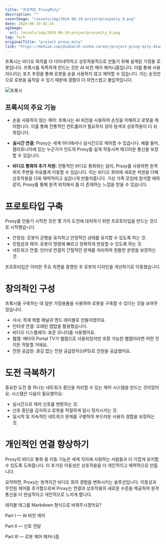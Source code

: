 ```yaml
---
title: "프로젝트 ProxyMity"
description: ""
coverImage: "/assets/img/2024-06-19-projectproxymity_0.png"
date: 2024-06-19 02:24
ogImage: 
  url: /assets/img/2024-06-19-projectproxymity_0.png
tag: Tech
originalTitle: "project proxy.mity"
link: "https://medium.com/@saharsh-sinha-career/project-proxy-mity-81a27ee96969"
---
```



프록시는 비디오 회의를 더 다이내믹하고 상호작용적으로 만들기 위해 설계된 가정용 로봇입니다. 프록시를 독특하게 만드는 것은 AI 비전 제어 메커니즘입니다. 이를 통해 사용자(나!)는 포즈 추정을 통해 로봇을 손을 사용하지 않고 제어할 수 있습니다. 이는 손짓만으로 로봇을 움직일 수 있기 때문에 경험이 더 자연스럽고 몰입적입니다.

![프록시](https://miro.medium.com/v2/resize:fit:586/1*IQupuSWM3MV_m_Xn3BHCnQ.gif)

## 프록시의 주요 기능

- 손을 사용하지 않는 제어: 프록시는 AI 비전을 사용하여 손짓을 이해하고 로봇을 제어합니다. 이를 통해 전통적인 컨트롤러가 필요하지 않아 탐색과 상호작용이 더 쉬워집니다.

<div class="content-ad"></div>

* **실시간 연결:** Proxy는 세계 어디에서나 실시간으로 제어할 수 있습니다. 예를 들어, 캘리포니아에 있는 누군가가 인도의 Proxy를 쉽게 작동시켜 매끄러운 통신을 보장할 수 있습니다.

* **비디오 통화의 추가 차원:** 전통적인 비디오 통화와는 달리, Proxy를 사용하면 원격 위치 주변을 자유롭게 이동할 수 있습니다. 이는 비디오 회의에 새로운 차원을 더해 상호작용을 더욱 매력적이고 실감나게 만들어줍니다. 가상 가족 모임에 참석할 때와 같이, Proxy를 통해 원격 위치에서 좀 더 존재하는 느낌을 받을 수 있습니다.

# 프로토타입 구축

Proxy를 만들기 시작한 것은 몇 가지 도전에 대처하기 위한 프로토타입을 만드는 것으로 시작했습니다.

<div class="content-ad"></div>

- 안정성: 로봇이 균형을 유지하고 안정적인 상태를 유지할 수 있도록 하는 것.
- 민첩성과 제어: 로봇이 명령에 빠르고 정확하게 반응할 수 있도록 하는 것.
- 네트워크 연결: 인터넷 연결의 간헐적인 문제를 처리하여 원활한 운영을 보장하는 것.

프로토타입은 이러한 주요 측면을 증명한 후 로봇의 디자인을 개선하기로 이동했습니다.

# 창의적인 구성

프록시를 구축하는 데 일반 가정용품을 사용하여 로봇을 구축할 수 있다는 것을 보여주었습니다.

<div class="content-ad"></div>

- 샤시: 목재 복합 패널과 엔드 테이블로 만들어졌어요.
- 인터넷 연결: 오래된 랩탑을 활용했습니다.
- 비디오 디스플레이: 표준 모니터를 사용했어요.
- 웹캠: 메타의 Portal TV가 웹캠으로 사용되었지만 호환 가능한 웹캠이라면 어떤 것이든 작동할 거에요.
- 전원 공급원: 끊김 없는 전원 공급장치(UPS)로 전원을 공급했어요.

# 도전 극복하기

중요한 도전 중 하나는 네트워크 중단을 처리할 수 있는 제어 시스템을 만드는 것이었어요. 시스템은 다음이 필요했어요:

- 실시간으로 제어 신호를 변환하는 것.
- 신호 중단을 감지하고 로봇을 적절하게 일시 정지시키는 것.
- 일시적 및 지속적인 네트워크 문제를 구별하여 부드러운 사용자 경험을 보장하는 것.

<div class="content-ad"></div>

# 개인적인 연결 향상하기

Proxy의 비디오 통화 중 이동 기능은 세계 각지에 사랑하는 사람들과 더 가깝게 유지할 수 있도록 도와줍니다. 이 추가된 이동성은 상호작용을 더 개인적이고 매력적으로 만듭니다.

요약하면, Proxy는 원격지간 비디오 회의 경험을 변화시키는 솔루션입니다. 이동성과 무전원 제어를 추가함으로써 Proxy는 연결과 상호작용의 새로운 수준을 제공하여 원격 통신을 더 현실적이고 개인적으로 느끼게 합니다. 

테이블 태그를 Markdown 형식으로 바꿔주시겠어요?

<div class="content-ad"></div>

Part I — AI 비전 제어

Part II — 신호 전달

Part III — 로봇 제어 메커니즘